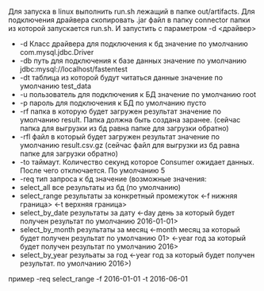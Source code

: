 Для запуска в linux выполнить run.sh лежащий в папке out/artifacts.
Для подключения драйвера скопировать .jar файл в папку connector папки из которой запускается run.sh. 
И запустить с параметром -d <драйвер>

- -d Класс драйвера для подключения к бд значение по умолчанию com.mysql.jdbc.Driver
- -db путь для подключения к базе данных значение по умолчанию jdbc:mysql://localhost/fastentest 
- -dt таблица из которой будут читаться данные значение по умолчанию test_data
- -u пользователь для подключения к БД значение по умолчанию root
- -p пароль для подключения к БД по умолчанию пусто
- -rf папка в которую будет загружен результат значение по умолчанию result. Папка должна быть создана заранее. (сейчас папка для выгрузки из бд равна папке для загрузки обратно)
- -rfl файл в который будет загружен результат значение по умолчанию result.csv.gz  (сейчас файл для выгрузки из бд равна папке для загрузки обратно)
- -to таймаут. Количество секунд которое Consumer ожидает данных. После чего отключается. По умолчанию 5
- -req тип запроса к бд значение (возможные значения: 
- select_all все результаты из бд (по умолчанию)
- select_range результаты за конкретный промежуток <-f нижняя граница> <-t верхняя граница>
- select_by_date результаты за дату <-day день за который будет получен результат по умолчанию 2016-01-01>
- select_by_month результаты за месяц <-month месяц за который будет получен результат по умолчанию 01> <-year год за который будет получен результат по умолчанию 2016>
- select_by_year резульаты за год <-year год за который будет получен результат. по умолчанию 2016>)

пример -req select_range -f 2016-01-01 -t 2016-06-01 
